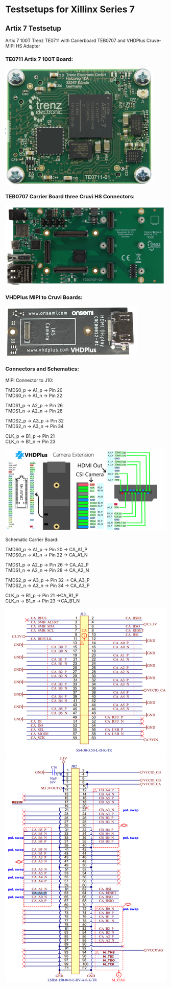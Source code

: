 # Testsetups for Xillinx Series 7

## Artix 7 Testsetup

 Artix 7 100T Trenz TE0711 with Carierboard TEB0707 and VHDPlus Cruve-MIPI HS Adapter
 
 ### TE0711 Artix 7 100T Board:
 
<img src="/images/TE0711.png">

### TEB0707 Carrier Board three Cruvi HS Connectors:

<img src="/images/TEB0707.jpg" >

### VHDPlus MIPI to Cruvi Boards:

<img src="/images/CruviMipi.png">

### Connectors and Schematics:
MIPI Connector to J10:

TMDS0_p -> A1_p -> Pin 20 \
TMDS0_n -> A1_n -> Pin 22 

TMDS1_p -> A2_p -> Pin 26 \
TMDS1_n -> A2_n -> Pin 28 

TMDS2_p -> A3_p -> Pin 32 \
TMDS2_n -> A3_n -> Pin 34 

CLK_p   -> B1_p -> Pin 21 \
CLK_n   -> B1_n -> Pin 23 


<img src="/images/CruviCam.png">


Schematic Carrier Board:

TMDS0_p -> A1_p -> Pin 20 -> CA_A1_P \
TMDS0_n -> A1_n -> Pin 22 -> CA_A1_N 

TMDS1_p -> A2_p -> Pin 26 -> CA_A2_P \
TMDS1_n -> A2_n -> Pin 28 -> CA_A2_N 

TMDS2_p -> A3_p -> Pin 32 -> CA_A3_P \
TMDS2_n -> A3_n -> Pin 34 -> CA_A3_P 

CLK_p   -> B1_p -> Pin 21 ->CA_B1_P \
CLK_n   -> B1_n -> Pin 23 ->CA_B1_N 

<img src="/images/Sche_car.png">

<img src="/images/Sche_car2.PNG">
